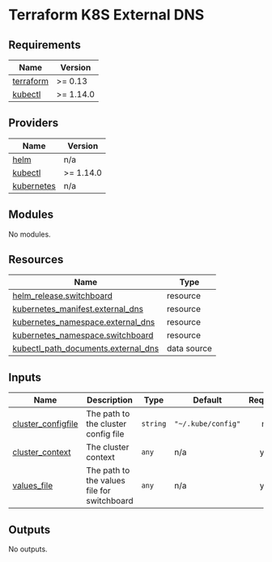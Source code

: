 # Terraform K8S External DNS
<!-- BEGIN_TF_DOCS -->
## Requirements

| Name | Version |
|------|---------|
| <a name="requirement_terraform"></a> [terraform](#requirement\_terraform) | >= 0.13 |
| <a name="requirement_kubectl"></a> [kubectl](#requirement\_kubectl) | >= 1.14.0 |

## Providers

| Name | Version |
|------|---------|
| <a name="provider_helm"></a> [helm](#provider\_helm) | n/a |
| <a name="provider_kubectl"></a> [kubectl](#provider\_kubectl) | >= 1.14.0 |
| <a name="provider_kubernetes"></a> [kubernetes](#provider\_kubernetes) | n/a |

## Modules

No modules.

## Resources

| Name | Type |
|------|------|
| [helm_release.switchboard](https://registry.terraform.io/providers/hashicorp/helm/latest/docs/resources/release) | resource |
| [kubernetes_manifest.external_dns](https://registry.terraform.io/providers/hashicorp/kubernetes/latest/docs/resources/manifest) | resource |
| [kubernetes_namespace.external_dns](https://registry.terraform.io/providers/hashicorp/kubernetes/latest/docs/resources/namespace) | resource |
| [kubernetes_namespace.switchboard](https://registry.terraform.io/providers/hashicorp/kubernetes/latest/docs/resources/namespace) | resource |
| [kubectl_path_documents.external_dns](https://registry.terraform.io/providers/gavinbunney/kubectl/latest/docs/data-sources/path_documents) | data source |

## Inputs

| Name | Description | Type | Default | Required |
|------|-------------|------|---------|:--------:|
| <a name="input_cluster_configfile"></a> [cluster\_configfile](#input\_cluster\_configfile) | The path to the cluster config file | `string` | `"~/.kube/config"` | no |
| <a name="input_cluster_context"></a> [cluster\_context](#input\_cluster\_context) | The cluster context | `any` | n/a | yes |
| <a name="input_values_file"></a> [values\_file](#input\_values\_file) | The path to the values file for switchboard | `any` | n/a | yes |

## Outputs

No outputs.
<!-- END_TF_DOCS -->